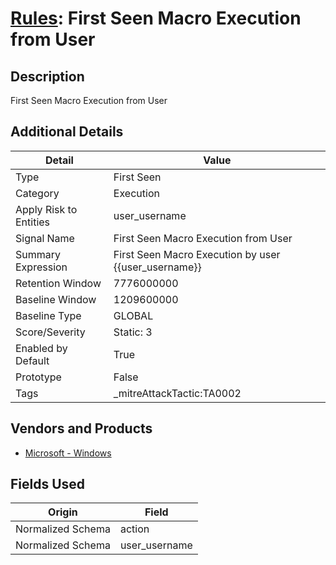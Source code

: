 # [Rules](README.md): First Seen Macro Execution from User

## Description
First Seen Macro Execution from User

## Additional Details
|Detail|Value|
|----|----|
|Type|First Seen|
|Category|Execution|
|Apply Risk to Entities|user_username|
|Signal Name|First Seen Macro Execution from User|
|Summary Expression|First Seen Macro Execution by user {{user_username}}|
|Retention Window|7776000000|
|Baseline Window|1209600000|
|Baseline Type|GLOBAL|
|Score/Severity|Static: 3|
|Enabled by Default|True|
|Prototype|False|
|Tags|_mitreAttackTactic:TA0002|
## Vendors and Products
- [Microsoft - Windows](../products/1ff7546c-cb36-4a24-87f7-89d2cecc5761.md)


## Fields Used

|Origin|Field|
|----|----|
|Normalized Schema|action|
|Normalized Schema|user_username|


